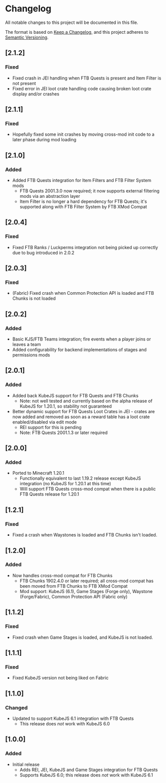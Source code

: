 # Changelog
All notable changes to this project will be documented in this file.

The format is based on [Keep a Changelog](https://keepachangelog.com/en/1.0.0/),
and this project adheres to [Semantic Versioning](https://semver.org/spec/v2.0.0.html).

## [2.1.2]

### Fixed
* Fixed crash in JEI handling when FTB Quests is present and Item Filter is not present
* Fixed error in JEI loot crate handling code causing broken loot crate display and/or crashes

## [2.1.1]

### Fixed
* Hopefully fixed some init crashes by moving cross-mod init code to a later phase during mod loading

## [2.1.0]

### Added

* Added FTB Quests integration for Item Filters and FTB Filter System mods
  * FTB Quests 2001.3.0 now required; it now supports external filtering mods via an abstraction layer
  * Item Filter is no longer a hard dependency for FTB Quests; it's supported along with FTB Filter System by FTB XMod Compat

## [2.0.4]

### Fixed

* Fixed FTB Ranks / Luckperms integration not being picked up correctly due to bug introduced in 2.0.2

## [2.0.3]

### Fixed
* (Fabric) Fixed crash when Common Protection API is loaded and FTB Chunks is not loaded

## [2.0.2]

### Added
* Basic KJS/FTB Teams integration; fire events when a player joins or leaves a team
* Added configurability for backend implementations of stages and permissions mods

## [2.0.1]

### Added
* Added back KubeJS support for FTB Quests and FTB Chunks
  * Note: not well tested and currently based on the alpha release of KubeJS for 1.20.1, so stability not guaranteed
* Better dynamic support for FTB Quests Loot Crates in JEI - crates are now added and removed as soon as a reward table has a loot crate enabled/disabled via edit mode
  * REI support for this is pending
  * Note: FTB Quests 2001.1.3 or later required

## [2.0.0]

### Added
* Ported to Minecraft 1.20.1
  * Functionally equivalent to last 1.19.2 release except KubeJS integration (no KubeJS for 1.20.1 at this time)
  * Will support FTB Quests cross-mod compat when there is a public FTB Quests release for 1.20.1

## [1.2.1]

### Fixed
* Fixed a crash when Waystones is loaded and FTB Chunks isn't loaded.

## [1.2.0]

### Added
* Now handles cross-mod compat for FTB Chunks
  * FTB Chunks 1902.4.0 or later required; all cross-mod compat has been moved from FTB Chunks to FTB XMod Compat
  * Mod support: KubeJS (6.1), Game Stages (Forge only), Waystone (Forge/Fabric), Common Protection API (Fabric only)
  
## [1.1.2]

### Fixed
* Fixed crash when Game Stages is loaded, and KubeJS is not loaded.

## [1.1.1]

### Fixed
* Fixed KubeJS version not being liked on Fabric

## [1.1.0]

### Changed
* Updated to support KubeJS 6.1 integration with FTB Quests
  * This release does _not_ work with KubeJS 6.0

## [1.0.0]

### Added
* Initial release
  * Adds REI, JEI, KubeJS and Game Stages integration for FTB Quests
  * Supports KubeJS 6.0; this release does _not_ work with KubeJS 6.1
